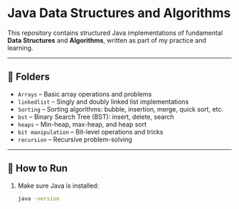 # Java Data Structures and Algorithms

This repository contains structured Java implementations of fundamental
**Data Structures** and **Algorithms**, written as part of my practice and learning.

---

## 📂 Folders

- `Arrays` – Basic array operations and problems
- `linkedlist` – Singly and doubly linked list implementations
- `Sorting` – Sorting algorithms: bubble, insertion, merge, quick sort, etc.
- `bst` – Binary Search Tree (BST): insert, delete, search
- `heaps` – Min-heap, max-heap, and heap sort
- `bit manipulation` – Bit-level operations and tricks
- `recursion` – Recursive problem-solving

---

## 🚀 How to Run

1. Make sure Java is installed:
   ```bash
   java -version
